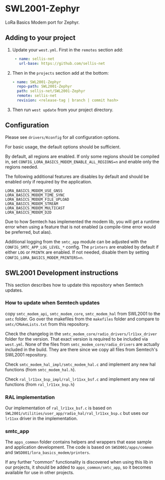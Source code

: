# SWL2001-Zephyr

LoRa Basics Modem port for Zephyr.

## Adding to your project

1. Update your `west.yml`. First in the `remotes` section add:

   ```yaml
    - name: sellis-net
      url-base: https://github.com/sellis-net
   ```

2. Then in the `projects` section add at the bottom:

    ```yaml
    - name: SWL2001-Zephyr
      repo-path: SWL2001-Zephyr
      path: sellis-net/SWL2001-Zephyr
      remote: sellis-net
      revision: <release-tag | branch | commit hash>
    ```

3. Then run `west update` from your project directory.

## Configuration

Please see `drivers/Kconfig` for all configuration options.

For basic usage, the default options should be sufficient.

By default, all regions are enabled.
If only some regions should be compiled in, set `CONFIG_LORA_BASICS_MODEM_ENABLE_ALL_REGIONS=n`
and enable only the regions needed.

The following additional features are disables by default and should be enabled only if required by the application.

```Kconfig
LORA_BASICS_MODEM_USE_GNSS
LORA_BASICS_MODEM_TIME_SYNC
LORA_BASICS_MODEM_FILE_UPLOAD
LORA_BASICS_MODEM_STREAM
LORA_BASICS_MODEM_MULTICAST
LORA_BASICS_MODEM_D2D
```

Due to how Semtech has implemented the modem lib, you will get a runtime error when using a feature that is not enabled (a compile-time error would be preferred, but alas).

Additional logging from the `smtc_app` module can be adjusted with the `CONFIG_SMTC_APP_LOG_LEVEL_*` config.
The `printers` are enabled by default if either `LOG` or `PRINTK` are enabled. If not needed, disable them by
setting `CONFIG_LORA_BASICS_MODEM_PRINTERS=n`.

## SWL2001 Development instructions

This section describes how to update this repository when Semtech updates.

### How to update when Semtech updates

copy `smtc_modem_api`, `smtc_modem_core`, `smtc_modem_hal` from SWL2001 to the `smtc` folder.
Go over the makefiles from the `makefiles` folder and compare to `smtc/CMakeLists.txt` from this repository.

Check the changelog in the `smtc_modem_core/radio_drivers/lr11xx_driver` folder for the version. That exact version is required to be included via `west.yml`.
None of the files from `smtc_modem_core/radio_drivers` are actually included in the build. They are there since we copy all files from Semtech's SWL2001 repository.

Check `smtc_modem_hal_impl/smtc_modem_hal.c` and implement any new hal functions (from `smtc_modem_hal.h`).

Check `ral_lr11xx_bsp_impl/ral_lr11xx_bsf.c` and implement any new ral functions (from `ral_lr11xx_bsp.h`)

### RAL implementation

Our implementation of `ral_lr11xx_bsf.c` is based on `SWL2001/utilities/user_app/radio_hal/ral_lr11xx_bsp.c` but uses our `lr11xx`
driver in the implementation.

### smtc_app

The `apps_common` folder contains helpers and wrappers that ease sample and application development. The code is based on
`SWSD001/apps/common` and `SWSD001/lora_basics_modem/printers`.

If any further "common" functionality is discovered when using this lib in our projects, it should be added to `apps_common/smtc_app`, so it becomes available for use in other projects.
